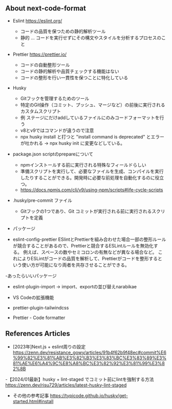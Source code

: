 
## About next-code-format
- Eslint https://eslint.org/
  - コードの品質を保つための静的解析ツール
  - 静的 ... コードを実行せずにその構文やスタイルを分析するプロセスのこと

- Prettier https://prettier.io/
  - コードの自動整形ツール
  - コードの静的解析や品質チェックする機能はない
  - コードの整形を行い一貫性を保つことに特化している

- Husky
  - Gitフックを管理するためのツール
  - 特定のGit操作（コミット、プッシュ、マージなど）の前後に実行されるカスタムスクリプト
  - 例 ステージにだけaddしているファイルにのみコードフォーマットを行う
  - v8とv9ではコマンドが違うので注意
   - npx husky install と打つと "install  command is deprecated" とエラーが吐かれる → npx husky init に変更などしている。

- package.json scriptのprepareについて
  - npmインストールする前に実行される特殊なフィールドらしい
  - 準備スクリプトを実行して、必要なファイルを生成、コンパイルを実行したりすることができる。開発時に必要な前処理を自動化するのに役立つ。
  - https://docs.npmjs.com/cli/v9/using-npm/scripts#life-cycle-scripts

- .husky/pre-commit ファイル
  - Gitフックの1つであり、Git コミットが実行される前に実行されるスクリプトを定義


- パッケージ
 - eslint-config-prettier
   ESlintとPrettierを組み合わせた場合一部の整形ルールが競合することがあるので、Prettierと競合するESLintルールを無効化する。
   例えば、スペースの数やセミコロンの有無などが異なる場合など。
   これによりESLintがコードの品質を解析して、Prettierがコードを整形するという使い方が可能になり両者を共存させることができる。
  
-あったらいいパッケージ
 - eslint-plugin-import → import、exportの並び替えnarabikae

- VS Codeの拡張機能
 - prettier-plugin-tailwindcss
 - Prettier - Code formatter

## References Articles

- [2023年]Next.js + eslint周りの設定
  https://zenn.dev/resistance_gowy/articles/91b4f62b9f48ec#commit%E6%99%82%E3%81%AB%E3%82%B3%E3%83%BC%E3%83%89%E3%81%AE%E6%A4%9C%E8%A8%BC%E3%82%92%E3%81%99%E3%82%8B
  
-【2024/01最新】husky + lint-staged でコミット前にlintを強制する方法
  https://zenn.dev/risu729/articles/latest-husky-lint-staged

- その他の参考記事
https://typicode.github.io/husky/get-started.html#install


